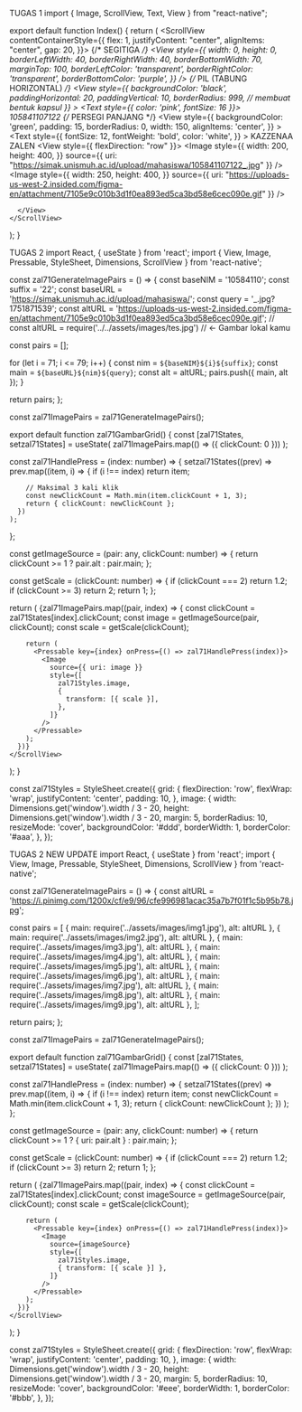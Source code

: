 TUGAS 1
import { Image, ScrollView, Text, View } from "react-native";

export default function Index() {
  return (
    <ScrollView contentContainerStyle={{
      flex: 1,
      justifyContent: "center",
      alignItems: "center",
      gap: 20,
    }}>
      {/* SEGITIGA */}
      <View
        style={{
          width: 0,
          height: 0,
          borderLeftWidth: 40,
          borderRightWidth: 40,
          borderBottomWidth: 70,
          marginTop: 100,
          borderLeftColor: 'transparent',
          borderRightColor: 'transparent',
          borderBottomColor: 'purple',
        }}
      />
      {/* PIL (TABUNG HORIZONTAL) */}
      <View
        style={{
          backgroundColor: 'black',
          paddingHorizontal: 20,
          paddingVertical: 10,
          borderRadius: 999, // membuat bentuk kapsul
        }}
      >
        <Text style={{ color: 'pink', fontSize: 16 }}>
          105841107122
        </Text>
      </View>
      {/* PERSEGI PANJANG */}
      <View
        style={{
          backgroundColor: 'green',
          padding: 15,
          borderRadius: 0,
          width: 150,
          alignItems: 'center',
        }}
      >
        <Text
          style={{
            fontSize: 12,
            fontWeight: 'bold',
            color: 'white',
          }}
        >
          KAZZENAA ZALEN
        </Text>
      </View>
      <View>
        <View style={{
          flexDirection: "row"
        }}>
          <Image
            style={{
              width: 200,
              height: 400,
            }}
            source={{
              uri: "https://simak.unismuh.ac.id/upload/mahasiswa/105841107122_.jpg"
            }}
          />
          <Image
            style={{
              width: 250,
              height: 400,
            }}
            source={{
              uri: "https://uploads-us-west-2.insided.com/figma-en/attachment/7105e9c010b3d1f0ea893ed5ca3bd58e6cec090e.gif"
            }}
          />
        </View>

      </View>
    </ScrollView>
  );
}

TUGAS 2
import React, { useState } from 'react';
import { View, Image, Pressable, StyleSheet, Dimensions, ScrollView } from 'react-native';

const zal71GenerateImagePairs = () => {
  const baseNIM = '10584110';
  const suffix = '22';
  const baseURL = 'https://simak.unismuh.ac.id/upload/mahasiswa/';
  const query = '_.jpg?1751871539';
   const altURL = 'https://uploads-us-west-2.insided.com/figma-en/attachment/7105e9c010b3d1f0ea893ed5ca3bd58e6cec090e.gif';
  // const altURL = require('../../assets/images/tes.jpg')
 // ← Gambar lokal kamu

  const pairs = [];

  for (let i = 71; i <= 79; i++) {
    const nim = `${baseNIM}${i}${suffix}`;
    const main = `${baseURL}${nim}${query}`;
    const alt = altURL;
    pairs.push({ main, alt });
  }

  return pairs;
};

const zal71ImagePairs = zal71GenerateImagePairs();

export default function zal71GambarGrid() {
  const [zal71States, setzal71States] = useState(
    zal71ImagePairs.map(() => ({ clickCount: 0 }))
  );

  const zal71HandlePress = (index: number) => {
    setzal71States((prev) =>
      prev.map((item, i) => {
        if (i !== index) return item;

        // Maksimal 3 kali klik
        const newClickCount = Math.min(item.clickCount + 1, 3);
        return { clickCount: newClickCount };
      })
    );
  };

  const getImageSource = (pair: any, clickCount: number) => {
    return clickCount >= 1 ? pair.alt : pair.main;
  };

  const getScale = (clickCount: number) => {
    if (clickCount === 2) return 1.2;
    if (clickCount >= 3) return 2;
    return 1;
  };

  return (
    <ScrollView contentContainerStyle={zal71Styles.grid}>
      {zal71ImagePairs.map((pair, index) => {
        const clickCount = zal71States[index].clickCount;
        const image = getImageSource(pair, clickCount);
        const scale = getScale(clickCount);

        return (
          <Pressable key={index} onPress={() => zal71HandlePress(index)}>
            <Image
              source={{ uri: image }}
              style={[
                zal71Styles.image,
                {
                  transform: [{ scale }],
                },
              ]}
            />
          </Pressable>
        );
      })}
    </ScrollView>
  );
}

const zal71Styles = StyleSheet.create({
  grid: {
    flexDirection: 'row',
    flexWrap: 'wrap',
    justifyContent: 'center',
    padding: 10,
  },
  image: {
    width: Dimensions.get('window').width / 3 - 20,
    height: Dimensions.get('window').width / 3 - 20,
    margin: 5,
    borderRadius: 10,
    resizeMode: 'cover',
    backgroundColor: '#ddd',
    borderWidth: 1,
    borderColor: '#aaa',
  },
});

TUGAS 2 NEW UPDATE
import React, { useState } from 'react';
import { View, Image, Pressable, StyleSheet, Dimensions, ScrollView } from 'react-native';

const zal71GenerateImagePairs = () => {
  const altURL = 'https://i.pinimg.com/1200x/cf/e9/96/cfe996981acac35a7b7f01f1c5b95b78.jpg';

  const pairs = [
    { main: require('../assets/images/img1.jpg'), alt: altURL },
    { main: require('../assets/images/img2.jpg'), alt: altURL },
    { main: require('../assets/images/img3.jpg'), alt: altURL },
    { main: require('../assets/images/img4.jpg'), alt: altURL },
    { main: require('../assets/images/img5.jpg'), alt: altURL },
    { main: require('../assets/images/img6.jpg'), alt: altURL },
    { main: require('../assets/images/img7.jpg'), alt: altURL },
    { main: require('../assets/images/img8.jpg'), alt: altURL },
    { main: require('../assets/images/img9.jpg'), alt: altURL },
  ];

  return pairs;
};

const zal71ImagePairs = zal71GenerateImagePairs();

export default function zal71GambarGrid() {
  const [zal71States, setzal71States] = useState(
    zal71ImagePairs.map(() => ({ clickCount: 0 }))
  );


  const zal71HandlePress = (index: number) => {
    setzal71States((prev) =>
      prev.map((item, i) => {
        if (i !== index) return item;
        const newClickCount = Math.min(item.clickCount + 1, 3);
        return { clickCount: newClickCount };
      })
    );
  };


  const getImageSource = (pair: any, clickCount: number) => {
    return clickCount >= 1 ? { uri: pair.alt } : pair.main;
  };

  
  const getScale = (clickCount: number) => {
    if (clickCount === 2) return 1.2;
    if (clickCount >= 3) return 2;
    return 1;
  };

  return (
    <ScrollView contentContainerStyle={zal71Styles.grid}>
      {zal71ImagePairs.map((pair, index) => {
        const clickCount = zal71States[index].clickCount;
        const imageSource = getImageSource(pair, clickCount);
        const scale = getScale(clickCount);

        return (
          <Pressable key={index} onPress={() => zal71HandlePress(index)}>
            <Image
              source={imageSource}
              style={[
                zal71Styles.image,
                { transform: [{ scale }] },
              ]}
            />
          </Pressable>
        );
      })}
    </ScrollView>
  );
}

const zal71Styles = StyleSheet.create({
  grid: {
    flexDirection: 'row',
    flexWrap: 'wrap',
    justifyContent: 'center',
    padding: 10,
  },
  image: {
    width: Dimensions.get('window').width / 3 - 20,
    height: Dimensions.get('window').width / 3 - 20,
    margin: 5,
    borderRadius: 10,
    resizeMode: 'cover',
    backgroundColor: '#eee',
    borderWidth: 1,
    borderColor: '#bbb',
  },
});

